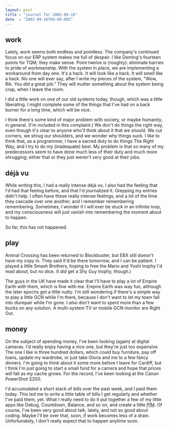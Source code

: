 ```yaml
---
layout: post
title : "journal for 2002-09-16"
date  : "2002-09-16T04:00:00Z"
---
```


## work

Lately, work seems both endless and pointless.  The company's continued focus on our ERP system makes me full of despair.  I like Deming's fourteen points for TQM; they make sense.  Point twelve is (roughly): eliminate barries to pride of workmanship.  With the system in place, we are implementing a workaround from day one.  It's a hack.  It will look like a hack.  It will smell like a hack.  No one will ever say, after I write my pieces of the system, "Wow, Rik.  You did a great job."  They will mutter something about the system being crap, when I leave the room.

I did a little work on one of our old systems today, though, which was a little liberating.  I might complete some of the things that I've had on a back burner for a long time, which will be nice.

I think there's some kind of major problem with society, or maybe humanity, in general.  (I'm included in this complaint.)  We don't do things the right way, even though it's clear to anyone who'll think about it that we should.  We cut corners, we shrug our shoulders, and we wonder why things suck.  I like to think that, as a programmer, I have a sacred duty to do things The Right Way, and I try to do my (inadequate) best.  My problem is that so many of my predecessors seem to have done much less of their duty and much more shrugging; either that or they just weren't very good at their jobs.

## d&eacute;j&agrave; vu

While writing this, I had a really intense d&eacute;j&agrave; vu.  I also had the feeling that I'd had that feeling before, and that I'd journalized it. Grepping my entries didn't help.  I often have these really intense feelings, and a lot of the time they cascade over one another, and I remember remembering remembering.  Sometimes, I wonder if I will ever be stuck in an infinite loop, and my consciousness will just vanish into remembering the moment about to happen.

So far, this has not happened.

## play

Animal Crossing has been returned to Blockbuster, but EBX still doesn't have my copy in.  They said it'd be there tomorrow, and I can be patient.  I played a little Smash Brothers, hoping to free the Mario and Yoshi trophy I'd read about, but no dice.  (I <em>did</em> get a Shy Guy trophy, though.)

The guys in the UK have made it clear that I'll have to play a lot of Empire Earth with them, which is fine with me.  Empire Earth was way fun, although the later epochs got a little nutty.  I'm still wondering if there's a simple way to play a little GCN while I'm there, because I don't want to let my town fall into disrepair while I'm gone.  I <em>also</em> don't want to spent more than a few bucks on any solution.  A multi-system TV or mobile GCN monitor are Right Out.

## money

On the subject of spending money, I've been looking (again) at digital cameras. I'd really enjoy having a nice one, but they're just too expensive.  The one I like is three hundred dollars, which could buy furniture, pay off loans, update my wardrobe, or just take Gloria and me to a few fancy dinners.  I'm going to think about it some more before I leave for Cardiff, but I think I'm just going to start a small fund for a camera and hope that prices will fall as my cache grows.  For the record, I've been looking at the Canon PowerShot S200.

I'd accumulated a short stack of bills over the past week, and I paid them today.  This led me to write a little table of bills I get regularly and whether I've paid them, yet.  What I really need to do it put together a few of my little apps like Debug, Countdown, Balance, and so on, and create a little <acronym title='personal information manager'>PIM</acronym>.  Of course, I've been very good about talk, lately, and not so good about coding.  Maybe I'll be over that, soon, if work becomes less of a drain.  Unfortunately, I don't really expect that to happen anytime soon.
